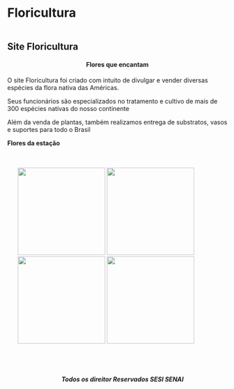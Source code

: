 # Floricultura
<img src="https://as1.ftcdn.net/v2/jpg/03/06/53/28/1000_F_306532845_ozGmIyjJM3K9aZFXNxvD3jpEJeHgeM2J.jpg" alt="">
<h2> Site Floricultura</h2>
<h4 align="center">Flores que encantam</h4>
<p>O site Floricultura foi criado com intuito de divulgar e vender diversas espécies da flora nativa das Américas. </p>
<p>Seus funcionários são especializados no tratamento e cultivo de mais de 300 espécies nativas do nosso continente</p>
<p>Além da venda de plantas, também realizamos entrega de substratos, vasos e suportes para todo o Brasil </p>
<b>Flores da estação</b>
<br>
<br>
<br>
<ul style="text-align: center>
                <li>Verão</li>
                <li>Inverno</li>
                <li>Outono</li>
                <li>Primavera</li>


</ul>
<br>
<br>
<div  align="center"  >
    <img style="width: 200px; height: 200px;" src="https://static.significados.com.br/foto/flor-de-lotus_dt.jpg" alt="">
    <img style="width: 200px; height: 200px;" src="https://static.significados.com.br/foto/flor-de-lotus_dt.jpg" alt="">
    <img style="width: 200px; height: 200px;" src="https://img.freepik.com/fotos-gratis/close-up-flor-rosa-em-amarelo_23-2147759159.jpg?w=826&t=st=1683157573~exp=1683158173~hmac=e28319a748aa72b636295a901badce888e5bf25f30c0aaa4290e03e463135c9b" alt="">
    <img style="width: 200px; height: 200px;" src="https://static.significados.com.br/foto/flor-de-lotus_dt.jpg" alt="">
    
</div>

<br>
<br>
<br>
<br>


<h5 align="center">Todos os direitor Reservados SESI SENAI </h5>

<img src="https://as1.ftcdn.net/v2/jpg/05/11/44/18/1000_F_511441889_ZnKPoIJz9NgaGaEioAxaHtoAuO0tO1Sp.jpg" alt="">